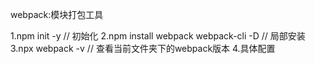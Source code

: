 webpack:模块打包工具

1.npm init -y  // 初始化
2.npm install webpack  webpack-cli -D  // 局部安装
3.npx webpack -v // 查看当前文件夹下的webpack版本
4.具体配置